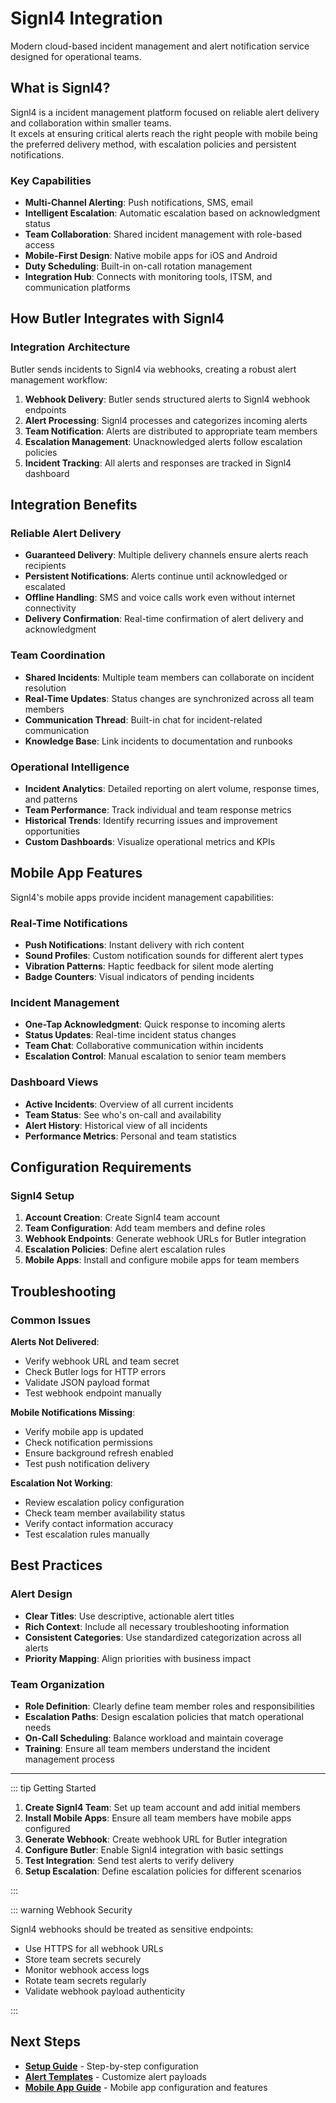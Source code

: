 # Signl4 Integration

Modern cloud-based incident management and alert notification service designed for operational teams.

## What is Signl4?

Signl4 is a incident management platform focused on reliable alert delivery and collaboration within smaller teams.  
It excels at ensuring critical alerts reach the right people with mobile being the preferred delivery method, with escalation policies and persistent notifications.

### Key Capabilities

- **Multi-Channel Alerting**: Push notifications, SMS, email
- **Intelligent Escalation**: Automatic escalation based on acknowledgment status
- **Team Collaboration**: Shared incident management with role-based access
- **Mobile-First Design**: Native mobile apps for iOS and Android
- **Duty Scheduling**: Built-in on-call rotation management
- **Integration Hub**: Connects with monitoring tools, ITSM, and communication platforms

## How Butler Integrates with Signl4

### Integration Architecture

Butler sends incidents to Signl4 via webhooks, creating a robust alert management workflow:

1. **Webhook Delivery**: Butler sends structured alerts to Signl4 webhook endpoints
2. **Alert Processing**: Signl4 processes and categorizes incoming alerts
3. **Team Notification**: Alerts are distributed to appropriate team members
4. **Escalation Management**: Unacknowledged alerts follow escalation policies
5. **Incident Tracking**: All alerts and responses are tracked in Signl4 dashboard

## Integration Benefits

### Reliable Alert Delivery

- **Guaranteed Delivery**: Multiple delivery channels ensure alerts reach recipients
- **Persistent Notifications**: Alerts continue until acknowledged or escalated
- **Offline Handling**: SMS and voice calls work even without internet connectivity
- **Delivery Confirmation**: Real-time confirmation of alert delivery and acknowledgment

### Team Coordination

- **Shared Incidents**: Multiple team members can collaborate on incident resolution
- **Real-Time Updates**: Status changes are synchronized across all team members
- **Communication Thread**: Built-in chat for incident-related communication
- **Knowledge Base**: Link incidents to documentation and runbooks

### Operational Intelligence

- **Incident Analytics**: Detailed reporting on alert volume, response times, and patterns
- **Team Performance**: Track individual and team response metrics
- **Historical Trends**: Identify recurring issues and improvement opportunities
- **Custom Dashboards**: Visualize operational metrics and KPIs

## Mobile App Features

Signl4's mobile apps provide incident management capabilities:

### Real-Time Notifications

- **Push Notifications**: Instant delivery with rich content
- **Sound Profiles**: Custom notification sounds for different alert types
- **Vibration Patterns**: Haptic feedback for silent mode alerting
- **Badge Counters**: Visual indicators of pending incidents

### Incident Management

- **One-Tap Acknowledgment**: Quick response to incoming alerts
- **Status Updates**: Real-time incident status changes
- **Team Chat**: Collaborative communication within incidents
- **Escalation Control**: Manual escalation to senior team members

### Dashboard Views

- **Active Incidents**: Overview of all current incidents
- **Team Status**: See who's on-call and availability
- **Alert History**: Historical view of all incidents
- **Performance Metrics**: Personal and team statistics

## Configuration Requirements

### Signl4 Setup

1. **Account Creation**: Create Signl4 team account
2. **Team Configuration**: Add team members and define roles
3. **Webhook Endpoints**: Generate webhook URLs for Butler integration
4. **Escalation Policies**: Define alert escalation rules
5. **Mobile Apps**: Install and configure mobile apps for team members

## Troubleshooting

### Common Issues

**Alerts Not Delivered**:

- Verify webhook URL and team secret
- Check Butler logs for HTTP errors
- Validate JSON payload format
- Test webhook endpoint manually

**Mobile Notifications Missing**:

- Verify mobile app is updated
- Check notification permissions
- Ensure background refresh enabled
- Test push notification delivery

**Escalation Not Working**:

- Review escalation policy configuration
- Check team member availability status
- Verify contact information accuracy
- Test escalation rules manually

## Best Practices

### Alert Design

- **Clear Titles**: Use descriptive, actionable alert titles
- **Rich Context**: Include all necessary troubleshooting information
- **Consistent Categories**: Use standardized categorization across all alerts
- **Priority Mapping**: Align priorities with business impact

### Team Organization

- **Role Definition**: Clearly define team member roles and responsibilities
- **Escalation Paths**: Design escalation policies that match operational needs
- **On-Call Scheduling**: Balance workload and maintain coverage
- **Training**: Ensure all team members understand the incident management process

---

::: tip Getting Started

1. **Create Signl4 Team**: Set up team account and add initial members
2. **Install Mobile Apps**: Ensure all team members have mobile apps configured
3. **Generate Webhook**: Create webhook URL for Butler integration
4. **Configure Butler**: Enable Signl4 integration with basic settings
5. **Test Integration**: Send test alerts to verify delivery
6. **Setup Escalation**: Define escalation policies for different scenarios

:::

::: warning Webhook Security

Signl4 webhooks should be treated as sensitive endpoints:

- Use HTTPS for all webhook URLs
- Store team secrets securely
- Monitor webhook access logs
- Rotate team secrets regularly
- Validate webhook payload authenticity

:::

## Next Steps

- **[Setup Guide](/docs/getting-started/setup/incident-mgmt-tools/signl4/)** - Step-by-step configuration
- **[Alert Templates](/docs/reference/alert-template-fields/)** - Customize alert payloads
- **[Mobile App Guide](https://signl4.com/mobile-app/)** - Mobile app configuration and features
